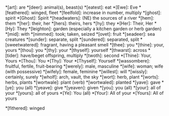 <!--
Only add to this file abbreviations that only have one meaning.

Keep it in alphabetical order so that there are no duplicates.
-->

*[art]: are
*[deer]: animal(s), beast(s)
*[eatest]: eat
*[Ewe]: Eve
*[feathered]: winged, fleet
*[feelfold]: increase in number, multiply
*[ghost]: spirit
*[Ghost]: Spirit
*[headwaters]: (NE) the sources of a river
*[hem]: them
*[her]: their, her
*[hers]: theirs, hers
*[hy]: they
*[Her]: Their, Her
*[Hy]: They
*[leighton]: garden (especially a kitchen garden or herb garden)
*[mid]: with
*[nimmed]: took; taken, seized
*[ovet]: fruit
*[seadeer]: sea creatures
*[sunder]: separate, split
*[sundered]: separated, split
*[sweetwatered]: fragrant, having a pleasant smell
*[thee]: you
*[thine]: your, yours
*[thou]: you
*[thy]: your
*[thyself]: yourself
*[thwarst]: across
*[tider]: have/beget offspring, multiply
*[twoth]: second
*[Thine]: Your, Yours
*[Thou]: You
*[Thy]: Your
*[Thyself]: Yourself
*[wassombere]: fruitful, fertile, fruit-bearing
*[werely]: male, masculine
*[wife]: woman; wife (with possessive)
*[wifely]: female, feminine
*[willest]: will
*[wissly]: certainly, surely
*[wholf]: arch, vault, the sky
*[wort]: herb, plant
*[worts]: herbs, plants
*[wortwale]: plant (verb)
*[wortwaled]: planted
*[yave]: gave
*[ye]: you (all)
*[yeave]: give
*[yeaven]: given
*[you]: you (all)
*[your]: all of your
*[yours]: all of yours
*[Ye]: You (all)
*[Your]: All of your
*[Yours]: All of yours

<!-- Uncertain below -->
*[fithered]: winged
<!-- *[going by]: according to | Use 'abiding by'-->
<!-- *[shapeless]: formless -->
